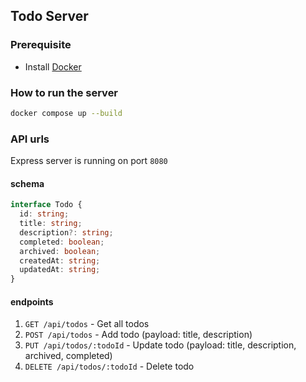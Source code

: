 ## Todo Server

### Prerequisite

- Install [Docker](https://www.docker.com/)

### How to run the server

```bash
docker compose up --build
```

### API urls

Express server is running on port `8080`

#### schema
```typescript
interface Todo {
  id: string;
  title: string;
  description?: string;
  completed: boolean;
  archived: boolean;
  createdAt: string;
  updatedAt: string;
}
```

#### endpoints

1. `GET /api/todos` - Get all todos
2. `POST /api/todos` - Add todo (payload: title, description)
3. `PUT /api/todos/:todoId` - Update todo (payload: title, description, archived, completed)
4. `DELETE /api/todos/:todoId` - Delete todo
